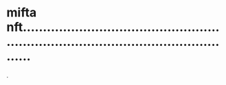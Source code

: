# mifta nft............................................................................................................
.
